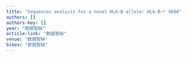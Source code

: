 ```yaml
---
title: "Sequences analysis for a novel HLA-B allele: HLA-B~* 4608"
authors: []
authors-key: []
year: "数据暂缺"
article-link: "数据暂缺"
venue: "数据暂缺"
bibex: "数据暂缺"
---
```

